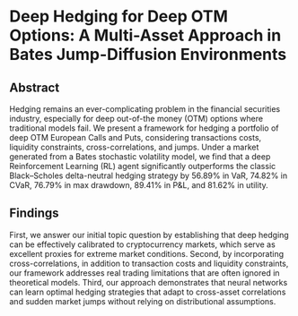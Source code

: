 # Deep Hedging for Deep OTM Options: A Multi-Asset Approach in Bates Jump-Diffusion Environments

## Abstract

Hedging remains an ever-complicating problem in the financial securities industry, especially for deep out-of-the money (OTM) options 
where traditional models fail. We present a framework for hedging a portfolio of deep OTM European Calls and Puts, considering transactions 
costs, liquidity constraints, cross-correlations, and jumps. Under a market generated from a Bates stochastic volatility model, we find that 
a deep Reinforcement Learning (RL) agent significantly outperforms the classic Black–Scholes delta-neutral hedging strategy by 56.89% in VaR, 
74.82% in CVaR, 76.79% in max drawdown, 89.41% in P&L, and 81.62% in utility.

## Findings
First, we answer our initial topic question by establishing that deep hedging can be effectively calibrated to cryptocurrency markets, which 
serve as excellent proxies for extreme market conditions. Second, by incorporating cross-correlations, in addition to transaction costs and 
liquidity constraints, our framework addresses real trading limitations that are often ignored in theoretical models. Third, our approach 
demonstrates that neural networks can learn optimal hedging strategies that adapt to cross-asset correlations and sudden market jumps without 
relying on distributional assumptions.
